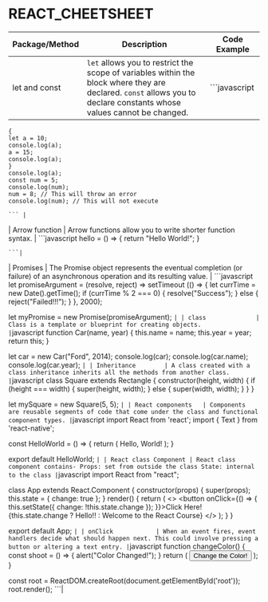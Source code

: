 # REACT_CHEETSHEET

| Package/Method     | Description                                                          | Code Example                                                      |
|---------------------|----------------------------------------------------------------------|-------------------------------------------------------------------|
| let and const      | `let` allows you to restrict the scope of variables within the block where they are declared. `const` allows you to declare constants whose values cannot be changed.|```javascript
    {
    let a = 10;
    console.log(a);
    a = 15;
    console.log(a);
    }
    console.log(a);
    const num = 5;
    console.log(num);
    num = 8; // This will throw an error
    console.log(num); // This will not execute

    ``` |
| Arrow function     | Arrow functions allow you to write shorter function syntax.         | ```javascript
hello = () => {
  return "Hello World!";
}

    ```|

| Promises           | The Promise object represents the eventual completion (or failure) of an asynchronous operation and its resulting value. | ```javascript
let promiseArgument = (resolve, reject) =>
    setTimeout (() => {
      let currTime = new Date().getTime();
      if (currTime % 2 === 0) {
        resolve("Success");
      } else {
        reject("Failed!!!");
      }
    }, 2000);

let myPromise = new Promise(promiseArgument);
    ``` |
| class              | Class is a template or blueprint for creating objects.               | ```javascript
function Car(name, year) {
  this.name = name;
  this.year = year;
  return this;
}

let car = new Car("Ford", 2014);
console.log(car);
console.log(car.name);
console.log(car.year);
    ``` |
| Inheritance        | A class created with a class inheritance inherits all the methods from another class. | ```javascript
class Square extends Rectangle {
  constructor(height, width) {
    if (height === width) {
      super(height, width);
    } else {
      super(width, width);
    }
  }
}

let mySquare = new Square(5, 5);
    ``` |
| React components   | Components are reusable segments of code that come under the class and functional component types. | ```javascript
import React from 'react';
import { Text } from 'react-native';

const HelloWorld = () => {
  return (
        <Text>Hello, World!</Text>
  );
}

export default HelloWorld;
    ``` |
| React class Component | React class component contains- Props: set from outside the class State: internal to the class | ```javascript
import React from "react";

class App extends React.Component {
  constructor(props) {
    super(props);
    this.state = { change: true };
  }
  render() {
    return (
      <>
        <button onClick={() => { this.setState({ change: !this.state.change }); }}>Click Here!</button>
        {this.state.change ? <Text>Hello!!</Text> : <Text>Welcome to the React Course</Text>}
      </>
    );
  }
}

export default App;
    ``` |
| onClick            | When an event fires, event handlers decide what should happen next. This could involve pressing a button or altering a text entry. | ```javascript
function changeColor() {
  const shoot = () => {
    alert("Color Changed!");
  }
  return (
    <button onClick={change}>Change the Color! </button>
  );
}

const root = ReactDOM.createRoot(document.getElementById('root'));
root.render(<changeColor />);
    ```|
